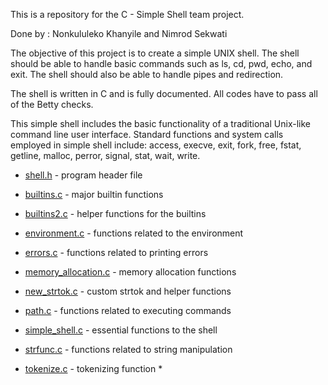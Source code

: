 This is a repository for the C - Simple Shell team project.

Done by : Nonkululeko Khanyile and Nimrod Sekwati

The objective of this project is to create a simple UNIX shell. The shell should be able to handle basic commands such as ls, cd, pwd, echo, and exit. The shell should also be able to handle pipes and redirection.

The shell is written in C and is fully documented. All codes have to pass all of the Betty checks.


This simple shell includes the basic functionality of a traditional Unix-like command line user interface. Standard functions and system calls employed in simple shell include: access, execve, exit, fork, free, fstat, getline, malloc, perror, signal, stat, wait, write.

* [shell.h](shell.h) - program header file

* [builtins.c](builtins.c) - major builtin functions

* [builtins2.c](builtins2.c) - helper functions for the builtins
 
* [environment.c](environment.c) - functions related to the environment

* [errors.c](errors.c) - functions related to printing errors

* [memory_allocation.c](memory_allocation.c) - memory allocation functions

* [new_strtok.c](new_strtok.c) - custom strtok and helper functions
 
* [path.c](path.c) - functions related to executing commands
 
* [simple_shell.c](simple_shell.c) - essential functions to the shell

* [strfunc.c](strfunc.c) - functions related to string manipulation

* [tokenize.c](tokenize.c) - tokenizing function
  * 


